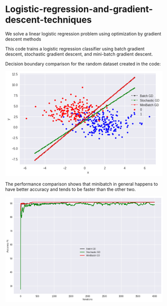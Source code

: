 # Logistic-regression-and-gradient-descent-techniques
We solve a linear logistic regression problem using optimization by gradient descent methods

This code trains a logistic regression classifier using batch gradient descent, stochastic gradient descent, and mini-batch gradient descent. 

Decision boundary comparison for the random dataset created in the code:

![alt text](https://github.com/Altabeh/Logistic-regression-and-gradient-descent-techniques/blob/master/decision_boundaries.png
)

The performance comparison shows that minibatch in general happens to have better accuracy and tends to 
be faster than the other two.

![alt text](https://github.com/Altabeh/Logistic-regression-and-gradient-descent-techniques/blob/master/gd_batch_sgd.png)
